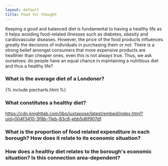 ```yaml
---
layout: default
title: Food for thought
---
```


Keeping a good and balanced diet is fundamental to having a healthy life as it helps avoiding food-related illnesses such as diabetes, obesity and cardiovascular diseases. However, the price of the food products influences greatly the decisions of individuals in purchasing them or not. There is a strong belief amongst consumers that more expensive products are healthier than cheaper ones, even this is not always true. Thus, we ask ourselves: do people have an equal chance in maintaining a nutritious diet and thus a healthy life?

### What is the average diet of a Londoner?

{% include piecharts.html %}

### What constitutes a healthy diet?

https://cdn.knightlab.com/libs/juxtapose/latest/embed/index.html?uid=004f3410-3f8b-11eb-83c8-ebb5d6f907df

### What is the proportion of food related expenditure in each borough? How does it relate to its economic situation?

### How does a healthy diet relates to the borough's economic situation? Is this connection area-dependent?
